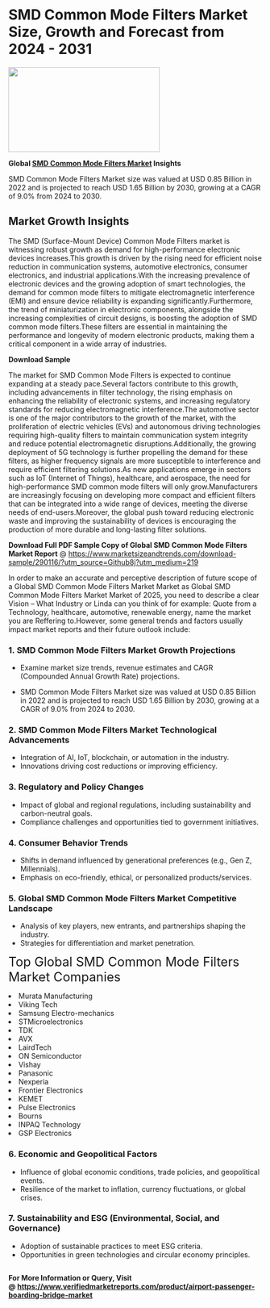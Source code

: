 <H1>SMD Common Mode Filters Market Size, Growth and Forecast from 2024 - 2031</H1><img class="aligncenter size-medium wp-image-584254" src="https://thirdeyenews.in/wp-content/uploads/2024/09/Global-Market-Research-300x168.jpeg" alt="" width="300" height="168" /><p><strong>Global&nbsp;<a href="https://www.marketsizeandtrends.com/download-sample/290116/?utm_source=Github8j?utm_medium=219">SMD Common Mode Filters Market</a> Insights</strong></p><p>SMD Common Mode Filters Market size was valued at USD 0.85 Billion in 2022 and is projected to reach USD 1.65 Billion by 2030, growing at a CAGR of 9.0% from 2024 to 2030.</p><p><h2>Market Growth Insights</h2> <p>The SMD (Surface-Mount Device) Common Mode Filters market is witnessing robust growth as demand for high-performance electronic devices increases.This growth is driven by the rising need for efficient noise reduction in communication systems, automotive electronics, consumer electronics, and industrial applications.With the increasing prevalence of electronic devices and the growing adoption of smart technologies, the demand for common mode filters to mitigate electromagnetic interference (EMI) and ensure device reliability is expanding significantly.Furthermore, the trend of miniaturization in electronic components, alongside the increasing complexities of circuit designs, is boosting the adoption of SMD common mode filters.These filters are essential in maintaining the performance and longevity of modern electronic products, making them a critical component in a wide array of industries.</p> <p><strong>Download Sample</strong></p> <p>The market for SMD Common Mode Filters is expected to continue expanding at a steady pace.Several factors contribute to this growth, including advancements in filter technology, the rising emphasis on enhancing the reliability of electronic systems, and increasing regulatory standards for reducing electromagnetic interference.The automotive sector is one of the major contributors to the growth of the market, with the proliferation of electric vehicles (EVs) and autonomous driving technologies requiring high-quality filters to maintain communication system integrity and reduce potential electromagnetic disruptions.Additionally, the growing deployment of 5G technology is further propelling the demand for these filters, as higher frequency signals are more susceptible to interference and require efficient filtering solutions.As new applications emerge in sectors such as IoT (Internet of Things), healthcare, and aerospace, the need for high-performance SMD common mode filters will only grow.Manufacturers are increasingly focusing on developing more compact and efficient filters that can be integrated into a wide range of devices, meeting the diverse needs of end-users.Moreover, the global push toward reducing electronic waste and improving the sustainability of devices is encouraging the production of more durable and long-lasting filter solutions.<p><span class=""><strong>Download Full PDF Sample Copy of Global SMD Common Mode Filters Market Report</strong> @ <a href="https://www.marketsizeandtrends.com/download-sample/290116/?utm_source=Github8j?utm_medium=219" target="_blank">https://www.marketsizeandtrends.com/download-sample/290116/?utm_source=Github8j?utm_medium=219</a></span></p><p>In order to make an accurate and perceptive description of future scope of a Global&nbsp;SMD Common Mode Filters Market Market as Global&nbsp;SMD Common Mode Filters Market Market of 2025, you need to describe a clear Vision &ndash; What Industry or Linda can you think of for example: Quote from a Technology, healthcare, automotive, renewable energy, name the market you are Reffering to.However, some general trends and factors usually impact market reports and their future outlook include:</p><h3>1.&nbsp;<strong>SMD Common Mode Filters Market Growth Projections</strong></h3><ul><li>Examine market size trends, revenue estimates and CAGR (Compounded Annual Growth Rate) projections.</li><li><p>SMD Common Mode Filters Market size was valued at USD 0.85 Billion in 2022 and is projected to reach USD 1.65 Billion by 2030, growing at a CAGR of 9.0% from 2024 to 2030.</p></li></ul><h3>2.&nbsp;<strong>SMD Common Mode Filters Market Technological Advancements</strong></h3><ul><li>Integration of AI, IoT, blockchain, or automation in the industry.</li><li>Innovations driving cost reductions or improving efficiency.</li></ul><h3>3.&nbsp;<strong>Regulatory and Policy Changes</strong></h3><ul><li>Impact of global and regional regulations, including sustainability and carbon-neutral goals.</li><li>Compliance challenges and opportunities tied to government initiatives.</li></ul><h3>4.&nbsp;<strong>Consumer Behavior Trends</strong></h3><ul><li>Shifts in demand influenced by generational preferences (e.g., Gen Z, Millennials).</li><li>Emphasis on eco-friendly, ethical, or personalized products/services.</li></ul><h3>5.&nbsp;<strong>Global SMD Common Mode Filters Market Competitive Landscape</strong></h3><ul><li>Analysis of key players, new entrants, and partnerships shaping the industry.</li><li>Strategies for differentiation and market penetration.</li></ul><p data-pm-slice="1 1 []"><span style="color: inherit; font-family: inherit; font-size: 25px;">Top Global SMD Common Mode Filters Market Companies</span></p><div class="" data-test-id=""><p><li>Murata Manufacturing</li><li> Viking Tech</li><li> Samsung Electro-mechanics</li><li> STMicroelectronics</li><li> TDK</li><li> AVX</li><li> LairdTech</li><li> ON Semiconductor</li><li> Vishay</li><li> Panasonic</li><li> Nexperia</li><li> Frontier Electronics</li><li> KEMET</li><li> Pulse Electronics</li><li> Bourns</li><li> INPAQ Technology</li><li> GSP Electronics</li></p></div><h3>6.&nbsp;<strong>Economic and Geopolitical Factors</strong></h3><ul><li>Influence of global economic conditions, trade policies, and geopolitical events.</li><li>Resilience of the market to inflation, currency fluctuations, or global crises.</li></ul><h3>7.&nbsp;<strong>Sustainability and ESG (Environmental, Social, and Governance)</strong></h3><ul><li>Adoption of sustainable practices to meet ESG criteria.</li><li>Opportunities in green technologies and circular economy principles.</li></ul><h2><strong style="font-size: 14px;">For More Information or Query, Visit @&nbsp;</strong><a style="background-color: #ffffff; font-size: 14px;" href="https://www.marketsizeandtrends.com/report/smd-common-mode-filters-market/" target="_blank">https://www.verifiedmarketreports.com/product/airport-passenger-boarding-bridge-market</a></h2>